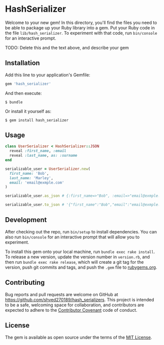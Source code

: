 # HashSerializer

Welcome to your new gem! In this directory, you'll find the files you need to be able to package up your Ruby library into a gem. Put your Ruby code in the file `lib/hash_serializer`. To experiment with that code, run `bin/console` for an interactive prompt.

TODO: Delete this and the text above, and describe your gem

## Installation

Add this line to your application's Gemfile:

```ruby
gem 'hash_serializer'
```

And then execute:

    $ bundle

Or install it yourself as:

    $ gem install hash_serializer

## Usage

```ruby
class UserSerializer < HashSerializer::JSON
  reveal :first_name, :email
  reveal :last_name, as: :surname
end

serializable_user = UserSerializer.new(
  first_name: 'Bob',
  last_name: 'Marley',
  email: 'email@exmple.com'
)

serializable_user.as_json # {:first_name=>"Bob", :email=>"email@exmple.com", :surname=>"Marley"}

serializable_user.to_json # '{"first_name":"Bob","email":"email@exmple.com","surname":"Marley"}'
```

## Development

After checking out the repo, run `bin/setup` to install dependencies. You can also run `bin/console` for an interactive prompt that will allow you to experiment.

To install this gem onto your local machine, run `bundle exec rake install`. To release a new version, update the version number in `version.rb`, and then run `bundle exec rake release`, which will create a git tag for the version, push git commits and tags, and push the `.gem` file to [rubygems.org](https://rubygems.org).

## Contributing

Bug reports and pull requests are welcome on GitHub at https://github.com/shved270189/hash_serializers. This project is intended to be a safe, welcoming space for collaboration, and contributors are expected to adhere to the [Contributor Covenant](http://contributor-covenant.org) code of conduct.


## License

The gem is available as open source under the terms of the [MIT License](http://opensource.org/licenses/MIT).

